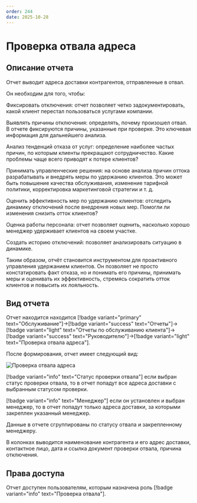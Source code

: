 ```yaml
---
order: 244
date: 2025-10-28
---
```

# Проверка отвала адреса

## Описание отчета

Отчет выводит адреса доставки контрагентов, отправленные в отвал.

Он необходим для того, чтобы:

Фиксировать отключения: отчет позволяет четко задокументировать, какой клиент перестал пользоваться услугами компании.

Выявлять причины отключения: определять, почему произошел отвал. В отчете фиксируются причины, указанные при проверке. Это ключевая информация для дальнейшего анализа.

Анализ тенденций отказа от услуг: определение наиболее частых причин, по которым клиенты прекращают сотрудничество. Какие проблемы чаще всего приводят к потере клиентов?

Принимать управленческие решения: на основе анализа причин оттока разрабатывать и внедрять меры по удержанию клиентов. 
Это может быть повышение качества обслуживания, изменение тарифной политики, корректировка маркетинговой стратегии и т. д.

Оценить эффективность мер по удержанию клиентов: отследить динамику отключений после внедрения новых мер. Помогли ли изменения снизить отток клиентов?

Оценка работы персонала: отчет позволяет оценить, насколько хорошо менеджер удерживает клиентов на своем участке.

Создать историю отключений: позволяет анализировать ситуацию в динамике.

Таким образом, отчёт становится инструментом для проактивного управления удержанием клиентов. Он позволяет не просто констатировать факт отказа, но и понимать его причины, 
принимать меры и оценивать их эффективность, стремясь сократить отток клиентов и повысить их лояльность.

## Вид отчета

Отчет находится находится [!badge variant="primary" text="Обслуживание"]->[!badge variant="success" text="Отчеты"]->[!badge variant="light" text="Отчеты по обслуживанию клиента"]->[!badge variant="success" text="Руководителю"]->[!badge variant="light" text="Проверка отвала адреса"].

После формирования, отчет имеет следующий вид:

![Проверка отвала адреса](/images/Отчет_проверка_отвала_адреса.jpg)

[!badge variant="info" text="Статус проверки отвала"] если выбран статус проверки отвала, то в отчет попадут все адреса доставки с выбранным статусом проверки. 

[!badge variant="info" text="Менеджер"] если он установлен и выбран менеджер, то в отчет попадут только адреса доставки, за которыми закреплен указанный менеджер. 

Данные в отчете сгруппированы по статусу отвала и закрепленному менеджеру.

В колонках выводится наименование контрагента и его адрес доставки, контактное лицо, дата и ссылка документ проверки отвала, причина отключения.

## Права доступа

Отчет доступен пользователям, которым назначена роль [!badge variant="info" text="Проверка отвала"].
